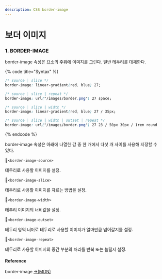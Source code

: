 ```yaml
---
description: CSS border-image
---
```


# 보더 이미지

### 1. BORDER-IMAGE

border-image 속성은 요소의 주위에 이미지를 그린다. 일반 테두리를 대체한다.

{% code title="Syntax" %}
```css
/* source | slice */
border-image: linear-gradient(red, blue) 27;

/* source | slice | repeat */
border-image: url("/images/border.png") 27 space;

/* source | slice | width */
border-image: linear-gradient(red, blue) 27 / 35px;

/* source | slice | width | outset | repeat */
border-image: url("/images/border.png") 27 23 / 50px 30px / 1rem round space;
```
{% endcode %}

border-image 속성은 아래에 나열한 값 중 한 개에서 다섯 개 사이를 사용해 지정할 수 있다.

📝`<border-image-source>`

테두리로 사용할 이미지를 설정.

📝`<border-image-slice>`

테두리로 사용할 이미지를 자르는 방법을 설정.

📝`<border-image-width>`

테투리 이미지의 너비값을 설정.

📝`<border-image-outset>`

테두리 영역 너머로 테두리로 사용할 이미지가 얼마만큼 넘어갈지를 설정.

📝`<border-image-repeat>`

테두리로 사용할 이미지의 중간 부분의 처리를 반복 또는 늘릴지 설정.

#### Reference

border-image [→\(MDN\)](https://developer.mozilla.org/en-US/docs/Web/CSS/border-image)

